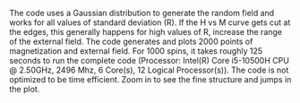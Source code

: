 The code uses a Gaussian distribution to generate the random field and works for all values of standard deviation (R).
If the H vs M curve gets cut at the edges, this generally happens for high values of R, increase the range of the external field.
The code generates and plots 2000 points of magnetization and external field.
For 1000 spins, it takes roughly 125 seconds to run the complete code (Processor: Intel(R) Core i5-10500H CPU @ 2.50GHz, 2496 Mhz, 6 Core(s), 12 Logical Processor(s)).
The code is not optimized to be time efficient. 
Zoom in to see the fine structure and jumps in the plot.
